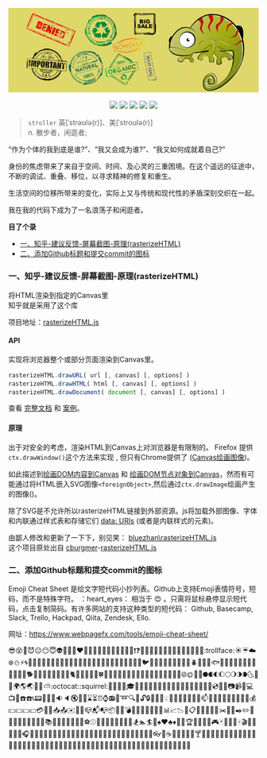 
![](https://github.com/bluezhan/stroller/raw/master/images/logo.png)

<p align="center">
  <img src="https://img.shields.io/badge/language-HTML--CSS--JavaScript-green.svg">
  <img src="https://img.shields.io/badge/web-togo-orange.svg">
  <img src="https://img.shields.io/badge/license-MIT-ccc.svg">
  <img src="https://img.shields.io/badge/Don't-Panic-ff69b4.svg">
  <img src="https://img.shields.io/badge/stroller-0.1.1-ded76a.svg">
</p>


> `stroller`	英[ˈstrəʊlə(r)]、美[ˈstroʊlə(r)]  
  n.	散步者，闲逛者;


“作为个体的我到底是谁?”、“我又会成为谁?”、“我又如何成就着自己?”    

身份的焦虑带来了来自于空间、时间、及心灵的三重困境。在这个遥远的征途中，不断的调试、重叠、移位，以寻求精神的修复和重生。   

生活空间的位移所带来的变化，实际上又与传统和现代性的矛盾深刻交织在一起。   

我在我的代码下成为了一名浪荡子和闲逛者。  

__目了个录__

* [一、知乎-建议反馈-屏幕截图-原理(rasterizeHTML)](https://github.com/bluezhan/stroller#一知乎-建议反馈-屏幕截图-原理rasterizehtml)
* [二、添加Github标题和提交commit的图标](https://github.com/bluezhan/stroller#二添加github标题和提交commit的图标)


### 一、知乎-建议反馈-屏幕截图-原理(rasterizeHTML)

将HTML渲染到指定的Canvas里  
知乎就是采用了这个库  

项目地址：[rasterizeHTML.js](http://bluezhan.me/stroller/rasterizeHTML/)  

#### API

实现将浏览器整个或部分页面渲染到Canvas里。

```js
rasterizeHTML.drawURL( url [, canvas] [, options] )
rasterizeHTML.drawHTML( html [, canvas] [, options] )
rasterizeHTML.drawDocument( document [, canvas] [, options] )
```

查看 [完整文档](https://github.com/cburgmer/rasterizeHTML.js/wiki/API) 和 [案例](https://github.com/cburgmer/rasterizeHTML.js/wiki/Examples)。

#### 原理

出于对安全的考虑，渲染HTML到Canvas上对浏览器是有限制的。 Firefox 提供`ctx.drawWindow()`这个方法来实现 , 但只有Chrome提供了 ([Canvas绘画图像](https://developer.mozilla.org/en/Drawing_Graphics_with_Canvas))。

如此描述到[绘画DOM内容到Canvas](http://robert.ocallahan.org/2011/11/drawing-dom-content-to-canvas.html) 和 [绘画DOM节点对象到Canvas](https://developer.mozilla.org/en-US/docs/Web/API/Canvas_API/Drawing_DOM_objects_into_a_canvas)，然而有可能通过将HTML嵌入SVG图像`<foreignObject>`,然后通过`ctx.drawImage`绘画产生的图像()。

除了SVG是不允许所以rasterizeHTML链接到外部资源。js将加载外部图像、字体和内联通过样式表和存储它们 [data: URIs](https://en.wikipedia.org/wiki/Data_URI_scheme) (或者是内联样式的元素)。

由鄙人修改和更新了一下下，别见笑： [bluezhan\rasterizeHTML.js](http://bluezhan.me/stroller/rasterizeHTML/)   
这个项目原处出自 [cburgmer](https://github.com/cburgmer)-[rasterizeHTML.js](https://github.com/cburgmer/rasterizeHTML.js)

### 二、添加Github标题和提交commit的图标

Emoji Cheat Sheet 是绘文字短代码小抄列表。Github上支持Emoji表情符号，短码，而不是特殊字符。 ：heart_eyes： 相当于 :heart_eyes: 。只需将鼠标悬停显示短代码，点击复制简码。有许多网站的支持这种类型的短代码： Github, Basecamp, Slack, Trello, Hackpad, Qiita, Zendesk, Ello. 

网址：https://www.webpagefx.com/tools/emoji-cheat-sheet/

:sunglasses::dizzy_face::imp::smiling_imp::neutral_face::no_mouth::innocent::alien::yellow_heart::blue_heart::purple_heart::heart::green_heart::broken_heart::heartbeat::heartpulse::two_hearts::revolving_hearts::cupid::dizzy::boom::collision::anger::exclamation::question::grey_exclamation::grey_question::zzz::dash::sweat_drops::notes::musical_note::fire::hankey::poop::shit::runner::running::couple::trollface::sunny::umbrella::cloud::snowflake::snowman::zap::cyclone::foggy::ocean::cat::dog::mouse::hamster::rabbit::wolf::frog::tiger::koala::bear::pig::pig_nose::cow::boar::monkey_face::monkey::horse::racehorse::camel::sheep::elephant::panda_face::snake::bird::baby_chick::hatched_chick::hatching_chick::chicken::penguin::turtle::bug::honeybee::ant::beetle::snail::octopus::tropical_fish::fish::whale::whale2::dolphin::cow2::ram::rat::water_buffalo::tiger2::rabbit2::dragon::goat::rooster::dog2::pig2::mouse2::ox::dragon_face::blowfish::crocodile::dromedary_camel::leopard::cat2::poodle::paw_prints::bouquet::cherry_blossom::tulip::four_leaf_clover::rose::sunflower::hibiscus::maple_leaf::leaves::fallen_leaf::herb::mushroom::cactus::palm_tree::evergreen_tree::deciduous_tree::chestnut::seedling::blossom::ear_of_rice::shell::globe_with_meridians::sun_with_face::full_moon_with_face::new_moon_with_face::new_moon::waxing_crescent_moon::first_quarter_moon::waxing_gibbous_moon::full_moon::waning_gibbous_moon::last_quarter_moon::waning_crescent_moon::last_quarter_moon_with_face::first_quarter_moon_with_face::crescent_moon::earth_africa::earth_americas::earth_asia::volcano::milky_way::partly_sunny::octocat::squirrel::bamboo::gift_heart::dolls::school_satchel::mortar_board::flags::fireworks::sparkler::wind_chime::rice_scene::jack_o_lantern::ghost::santa::christmas_tree::gift::bell::no_bell::tanabata_tree::tada::confetti_ball::balloon::crystal_ball::cd::dvd::floppy_disk::camera::video_camera::movie_camera::computer::tv::iphone::phone::telephone::telephone_receiver::pager::fax::minidisc::vhs::sound::speaker::mute::loudspeaker::mega::hourglass::hourglass_flowing_sand::alarm_clock::watch::radio::satellite::loop::mag::mag_right::unlock::lock::lock_with_ink_pen::closed_lock_with_key::key::bulb::flashlight::high_brightness::low_brightness::electric_plug::battery::calling::email::mailbox::postbox::bath::bathtub::shower::toilet::wrench::nut_and_bolt::hammer::seat::moneybag::yen::dollar::pound::euro::credit_card::money_with_wings::e-mail::inbox_tray::outbox_tray::envelope::incoming_envelope::postal_horn::mailbox_closed::mailbox_with_mail::mailbox_with_no_mail::package::door::smoking::bomb::gun::hocho::pill::syringe::page_facing_up::page_with_curl::bookmark_tabs::bar_chart::chart_with_upwards_trend::chart_with_downwards_trend::scroll::clipboard::calendar::date::card_index::file_folder::open_file_folder::scissors::pushpin::paperclip::black_nib::pencil2::straight_ruler::triangular_ruler::closed_book::green_book::blue_book::orange_book::notebook::notebook_with_decorative_cover::ledger::books::bookmark::name_badge::microscope::telescope::newspaper::football::basketball::soccer::baseball::tennis::8ball::rugby_football::bowling::golf::mountain_bicyclist::bicyclist::horse_racing::snowboarder::swimmer::surfer::ski::spades::hearts::clubs::diamonds::gem::ring::trophy::musical_score::musical_keyboard::violin::space_invader::video_game::black_joker::flower_playing_cards::game_die::dart::mahjong::clapper::memo::pencil::book::art::microphone::headphones::trumpet::saxophone::guitar::shoe::sandal::high_heel::lipstick::boot::shirt::tshirt::necktie::womans_clothes::dress::running_shirt_with_sash::jeans::kimono::bikini::ribbon::tophat::crown::womans_hat::mans_shoe::closed_umbrella::briefcase::handbag::pouch::purse::eyeglasses::fishing_pole_and_fish::coffee::tea::sake::baby_bottle::beer::beers::cocktail::tropical_drink::wine_glass::fork_and_knife::pizza::hamburger::fries::poultry_leg::meat_on_bone::spaghetti::curry::fried_shrimp::bento::sushi::fish_cake::rice_ball::rice_cracker::rice::ramen::stew::oden::dango::egg::bread::doughnut::custard::icecream::ice_cream::shaved_ice::birthday::cake::cookie::chocolate_bar::candy::lollipop::honey_pot::apple::green_apple::tangerine::lemon::cherries::grapes::watermelon::strawberry::peach::melon::banana::pear::pineapple::sweet_potato::eggplant::tomato::corn:
